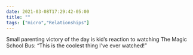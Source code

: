 ```yaml
---
date: 2021-03-08T17:29:42-05:00
title: ""
tags: ["micro","Relationships"]
---
```

Small parenting victory of the day is kid’s reaction to watching The Magic School Bus: “This is the coolest thing I’ve ever watched!”
